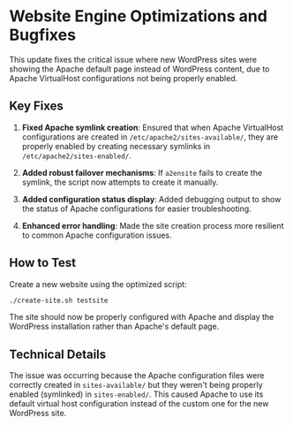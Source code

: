 # Website Engine Optimizations and Bugfixes

This update fixes the critical issue where new WordPress sites were showing the Apache default page instead of WordPress content, due to Apache VirtualHost configurations not being properly enabled.

## Key Fixes

1. **Fixed Apache symlink creation**: Ensured that when Apache VirtualHost configurations are created in `/etc/apache2/sites-available/`, they are properly enabled by creating necessary symlinks in `/etc/apache2/sites-enabled/`.

2. **Added robust failover mechanisms**: If `a2ensite` fails to create the symlink, the script now attempts to create it manually.

3. **Added configuration status display**: Added debugging output to show the status of Apache configurations for easier troubleshooting.

4. **Enhanced error handling**: Made the site creation process more resilient to common Apache configuration issues.

## How to Test

Create a new website using the optimized script:

```bash
./create-site.sh testsite
```

The site should now be properly configured with Apache and display the WordPress installation rather than Apache's default page.

## Technical Details

The issue was occurring because the Apache configuration files were correctly created in `sites-available/` but they weren't being properly enabled (symlinked) in `sites-enabled/`. This caused Apache to use its default virtual host configuration instead of the custom one for the new WordPress site.
